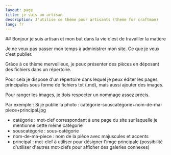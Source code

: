 ```yaml
---
layout: page
title: je suis un artisan
description: J'utilise ce thème pour artisants (theme for craftman)
lang: fr
---
```


<div class="wrapper" markdown="1">
## Bonjour je suis artisan et mon but dans la vie c'est de travailler la matière

Je ne veux pas passer mon temps à administrer mon site. Ce que je veux c'est publier.

Grâce à ce thème merveilleux, je peux présenter des pièces en déposant des fichiers dans un répertoire.

Pour cela je dispose d'un répertoire dans lequel je peux éditer les pages principales sous forme de fichiers txt (.md), mais aussi ajouter des images.

Pour ranger les images, je dois respecter un nommage assez précis.

Par exemple :
Si je publie la photo : catégorie-souscatégorie+nom-de-ma-piece+principal.jpg
 - catégorie : mot-clef correspondant à une page du site sur laquelle je mentionne cette même catégorie
 - souscatégorie : sous-catégorie 
 - nom-de-ma-piece : nom de la pièce avec majuscules et accents
 - principal : mot-clef à utiliser pour désigner l'imge principale (possibilité d'utiliser d'autres mot-clefs pour afficher des galeries connexes)
</div>